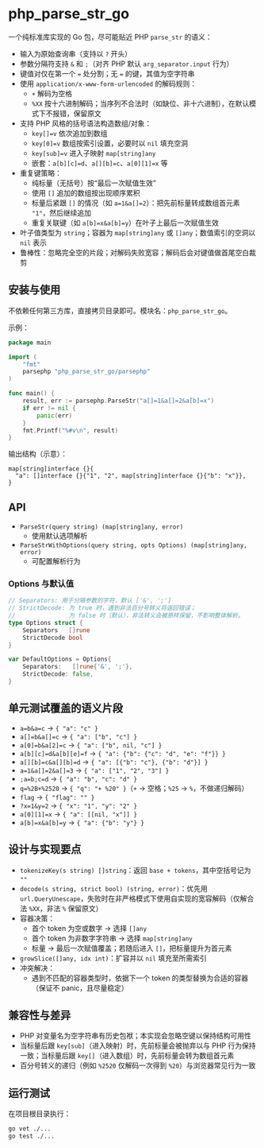 # php_parse_str_go

一个纯标准库实现的 Go 包，尽可能贴近 PHP `parse_str` 的语义：
- 输入为原始查询串（支持以 `?` 开头）
- 参数分隔符支持 `&` 和 `;`（对齐 PHP 默认 `arg_separator.input` 行为）
- 键值对仅在第一个 `=` 处分割；无 `=` 的键，其值为空字符串
- 使用 `application/x-www-form-urlencoded` 的解码规则：
  - `+` 解码为空格
  - `%XX` 按十六进制解码；当序列不合法时（如缺位、非十六进制），在默认模式下不报错，保留原文
- 支持 PHP 风格的括号语法构造数组/对象：
  - `key[]=v` 依次追加到数组
  - `key[0]=v` 数组按索引设置，必要时以 `nil` 填充空洞
  - `key[sub]=v` 进入子映射 `map[string]any`
  - 嵌套：`a[b][c]=d`、`a[][b]=c`、`a[0][1]=x` 等
- 重复键策略：
  - 纯标量（无括号）按“最后一次赋值生效”
  - 使用 `[]` 追加的数组按出现顺序累积
  - 标量后紧跟 `[]` 的情况（如 `a=1&a[]=2`）：把先前标量转成数组首元素 `"1"`，然后继续追加
  - 重复关联键（如 `a[b]=x&a[b]=y`）在叶子上最后一次赋值生效
- 叶子值类型为 `string`；容器为 `map[string]any` 或 `[]any`；数值索引的空洞以 `nil` 表示
- 鲁棒性：忽略完全空的片段；对解码失败宽容；解码后会对键值做首尾空白裁剪

## 安装与使用

不依赖任何第三方库，直接拷贝目录即可。模块名：`php_parse_str_go`。

示例：

```go
package main

import (
    "fmt"
    parsephp "php_parse_str_go/parsephp"
)

func main() {
    result, err := parsephp.ParseStr("a[]=1&a[]=2&a[b]=x")
    if err != nil {
        panic(err)
    }
    fmt.Printf("%#v\n", result)
}
```

输出结构（示意）：

```
map[string]interface {}{
  "a": []interface {}{"1", "2", map[string]interface {}{"b": "x"}},
}
```

## API

- `ParseStr(query string) (map[string]any, error)`
  - 使用默认选项解析
- `ParseStrWithOptions(query string, opts Options) (map[string]any, error)`
  - 可配置解析行为

### Options 与默认值

```go
// Separators: 用于分隔参数的字符，默认 ['&', ';']
// StrictDecode: 为 true 时，遇到非法百分号转义将返回错误；
//               为 false 时（默认），非法转义会被原样保留，不影响整体解析。
type Options struct {
    Separators   []rune
    StrictDecode bool
}

var DefaultOptions = Options{
    Separators:   []rune{'&', ';'},
    StrictDecode: false,
}
```

## 单元测试覆盖的语义片段

- `a=b&a=c` -> `{ "a": "c" }`
- `a[]=b&a[]=c` -> `{ "a": ["b", "c"] }`
- `a[0]=b&a[2]=c` -> `{ "a": ["b", nil, "c"] }`
- `a[b][c]=d&a[b][e]=f` -> `{ "a": {"b": {"c": "d", "e": "f"}} }`
- `a[][b]=c&a[][b]=d` -> `{ "a": [{"b": "c"}, {"b": "d"}] }`
- `a=1&a[]=2&a[]=3` -> `{ "a": ["1", "2", "3"] }`
- `;a=b;c=d` -> `{ "a": "b", "c": "d" }`
- `q=%2B+%2520` -> `{ "q": "+ %20" }`（`+` -> 空格；`%25` -> `%`，不做递归解码）
- `flag` -> `{ "flag": "" }`
- `?x=1&y=2` -> `{ "x": "1", "y": "2" }`
- `a[0][1]=x` -> `{ "a": [[nil, "x"]] }`
- `a[b]=x&a[b]=y` -> `{ "a": {"b": "y"} }`

## 设计与实现要点

- `tokenizeKey(s string) []string`：返回 `base + tokens`，其中空括号记为 `""`
- `decode(s string, strict bool) (string, error)`：优先用 `url.QueryUnescape`，失败时在非严格模式下使用自实现的宽容解码（仅解合法 `%XX`，非法 `%` 保留原文）
- 容器决策：
  - 首个 token 为空或数字 -> 选择 `[]any`
  - 首个 token 为非数字字符串 -> 选择 `map[string]any`
  - 标量 -> 最后一次赋值覆盖；若随后进入 `[]`，把标量提升为首元素
- `growSlice([]any, idx int)`：扩容并以 `nil` 填充至所需索引
- 冲突解决：
  - 遇到不匹配的容器类型时，依据下一个 token 的类型替换为合适的容器（保证不 panic，且尽量稳定）

## 兼容性与差异

- PHP 对变量名为空字符串有历史包袱；本实现会忽略空键以保持结构可用性
- 当标量后跟 `key[sub]`（进入映射）时，先前标量会被抛弃以与 PHP 行为保持一致；当标量后跟 `key[]`（进入数组）时，先前标量会转为数组首元素
- 百分号转义的递归（例如 `%2520` 仅解码一次得到 `%20`）与浏览器常见行为一致

## 运行测试

在项目根目录执行：

```bash
go vet ./...
go test ./...
```
